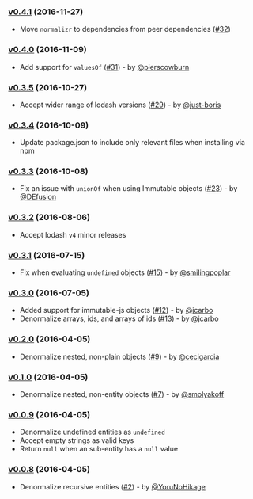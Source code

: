 ### [v0.4.1](https://github.com/gpbl/denormalizr/tree/v0.4.1) (2016-11-27)

* Move `normalizr` to dependencies from peer dependencies ([\#32](https://github.com/gpbl/denormalizr/pull/32))

### [v0.4.0](https://github.com/gpbl/denormalizr/tree/v0.4.0) (2016-11-09)

* Add support for `valuesOf` ([\#31](https://github.com/gpbl/denormalizr/pull/31)) - by [@pierscowburn](https://github.com/pierscowburn)

### [v0.3.5](https://github.com/gpbl/denormalizr/tree/v0.3.5) (2016-10-27)

* Accept wider range of lodash versions ([\#29](https://github.com/gpbl/denormalizr/pull/29)) - by [@just-boris](https://github.com/just-boris)

### [v0.3.4](https://github.com/gpbl/denormalizr/tree/v0.3.4) (2016-10-09)

* Update package.json to include only relevant files when installing via npm

### [v0.3.3](https://github.com/gpbl/denormalizr/tree/v0.3.3) (2016-10-08)

* Fix an issue with `unionOf` when using Immutable objects ([\#23](https://github.com/gpbl/denormalizr/pull/23)) - by [@DEfusion](https://github.com/DEfusion)

### [v0.3.2](https://github.com/gpbl/denormalizr/tree/v0.3.2) (2016-08-06)

* Accept lodash `v4` minor releases

### [v0.3.1](https://github.com/gpbl/denormalizr/tree/v0.3.1) (2016-07-15)

* Fix when evaluating `undefined` objects ([\#15](https://github.com/gpbl/denormalizr/pull/15)) - by [@smilingpoplar](https://github.com/smilingpoplar)

### [v0.3.0](https://github.com/gpbl/denormalizr/tree/v0.3.0) (2016-07-05)

* Added support for immutable-js objects ([\#12](https://github.com/gpbl/denormalizr/pull/12)) - by [@jcarbo](https://github.com/jcarbo)
* Denormalize arrays, ids, and arrays of ids ([\#13](https://github.com/gpbl/denormalizr/pull/13)) - by [@jcarbo](https://github.com/jcarbo)

### [v0.2.0](https://github.com/gpbl/denormalizr/tree/v0.2.0) (2016-04-05)

* Denormalize nested, non-plain objects ([\#9](https://github.com/gpbl/denormalizr/pull/9)) - by [@cecigarcia](https://github.com/cecigarcia)

### [v0.1.0](https://github.com/gpbl/denormalizr/tree/v0.1.0) (2016-04-05)

* Denormalize nested, non-entity objects ([\#7](https://github.com/gpbl/denormalizr/pull/7)) - by [@smolyakoff](https://github.com/smolyakoff)

### [v0.0.9](https://github.com/gpbl/denormalizr/tree/v0.0.9) (2016-04-05)

* Denormalize undefined entities as `undefined`
* Accept empty strings as valid keys
* Return `null` when an sub-entity has a `null` value

### [v0.0.8](https://github.com/gpbl/denormalizr/tree/v0.0.8) (2016-04-05)

* Denormalize recursive entities ([\#2](https://github.com/gpbl/denormalizr/pull/2)) - by  [@YoruNoHikage](https://github.com/YoruNoHikage)
